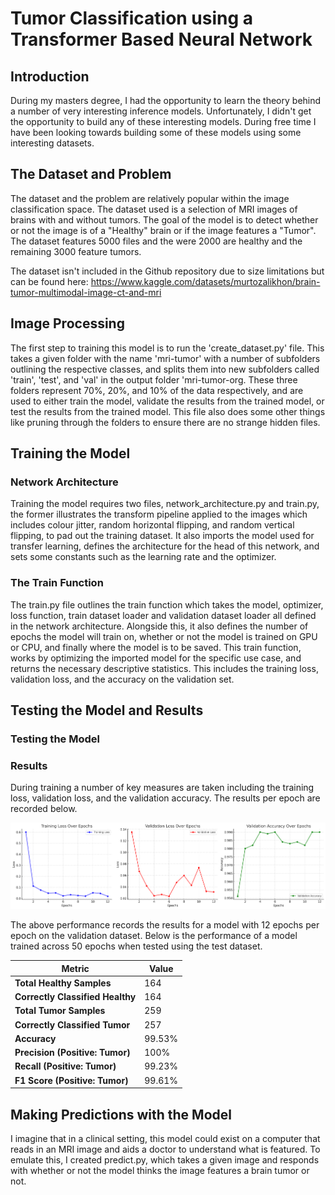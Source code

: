 # Tumor Classification using a Transformer Based Neural Network

## Introduction

During my masters degree, I had the opportunity to learn the theory behind a number of very interesting inference models. Unfortunately, I didn't get the opportunity to build any of these interesting models. During free time I have been looking towards building some of these models using some interesting datasets.

## The Dataset and Problem

The dataset and the problem are relatively popular within the image classification space. The dataset used is a selection of MRI images of brains with and without tumors. The goal of the model is to detect whether or not the image is of a "Healthy" brain or if the image features a "Tumor". The dataset features 5000 files and the were 2000 are healthy and the remaining 3000 feature tumors.

The dataset isn't included in the Github repository due to size limitations but can be found here: https://www.kaggle.com/datasets/murtozalikhon/brain-tumor-multimodal-image-ct-and-mri

## Image Processing

The first step to training this model is to run the 'create_dataset.py' file. This takes a given folder with the name 'mri-tumor' with a number of subfolders outlining the respective classes, and splits them into new subfolders called 'train', 'test', and 'val' in the output folder 'mri-tumor-org. These three folders represent 70%, 20%, and 10% of the data respectively, and are used to either train the model, validate the results from the trained model, or test the results from the trained model. This file also does some other things like pruning through the folders to ensure there are no strange hidden files.

## Training the Model

### Network Architecture

Training the model requires two files, network_architecture.py and train.py, the former illustrates the transform pipeline applied to the images which includes colour jitter, random horizontal flipping, and random vertical flipping, to pad out the training dataset. It also imports the model used for transfer learning, defines the architecture for the head of this network, and sets some constants such as the learning rate and the optimizer. 

### The Train Function

The train.py file outlines the train function which takes the model, optimizer, loss function, train dataset loader and validation dataset loader all defined in the network architecture. Alongside this, it also defines the number of epochs the model will train on, whether or not the model is trained on GPU or CPU, and finally where the model is to be saved. This train function, works by optimizing the imported model for the specific use case, and returns the necessary descriptive statistics. This includes the training loss, validation loss, and the accuracy on the validation set. 

## Testing the Model and Results

### Testing the Model

### Results

During training a number of key measures are taken including the training loss, validation loss, and the validation accuracy. The results per epoch are recorded below.

![Training Performance Graphs](images/training_results.png)

The above performance records the results for a model with 12 epochs per epoch on the validation dataset. Below is the performance of a model trained across 50 epochs when tested using the test dataset. 

| Metric        | Value     |
|--------------|----------|
| **Total Healthy Samples** | 164 |
| **Correctly Classified Healthy** | 164 |
| **Total Tumor Samples** | 259 |
| **Correctly Classified Tumor** | 257 |
| **Accuracy** | 99.53% |
| **Precision (Positive: Tumor)** | 100% |
| **Recall (Positive: Tumor)** | 99.23% |
| **F1 Score (Positive: Tumor)** | 99.61% |

## Making Predictions with the Model

I imagine that in a clinical setting, this model could exist on a computer that reads in an MRI image and aids a doctor to understand what is featured. To emulate this, I created predict.py, which takes a given image and responds with whether or not the model thinks the image features a brain tumor or not.
